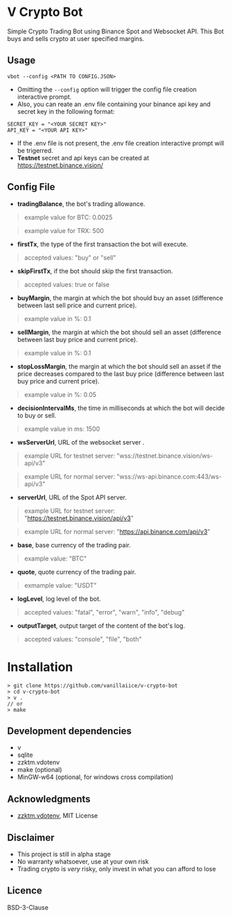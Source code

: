 # V Crypto Bot

Simple Crypto Trading Bot using Binance Spot and Websocket API.
This Bot buys and sells crypto at user specified margins.

## Usage

```
vbot --config <PATH TO CONFIG.JSON>
```

- Omitting the ```--config``` option will trigger the config file creation interactive prompt.
- Also, you can reate an .env file containing your binance api key and secret key in the following format:

```
SECRET_KEY = "<YOUR SECRET KEY>"
API_KEY = "<YOUR API KEY>"
```

- If the .env file is not present, the .env file creation interactive prompt will be trigerred.
- **Testnet** secret and api keys can be created at https://testnet.binance.vision/

## Config File

- **tradingBalance**, the bot's trading allowance.
> example value for BTC: 0.0025 

> example value for TRX: 500

- **firstTx**, the type of the first transaction the bot will execute.
> accepted values: "buy" or "sell"

- **skipFirstTx**, if the bot should skip the first transaction.
> accepted values: true or false

- **buyMargin**, the margin at which the bot should buy an asset (difference between last sell price and current price).
> example value in %: 0.1

- **sellMargin**, the margin at which the bot should sell an asset (difference between last buy price and current price).
> example value in %: 0.1

- **stopLossMargin**, the margin at which the bot should sell an asset if the price decreases compared to the last buy price (difference between last buy price and current price).
> example value in %: 0.05

- **decisionIntervalMs**, the time in milliseconds at which the bot will decide to buy or sell.
> example value in ms: 1500

- **wsServerUrl**, URL of the websocket server .
> example URL for testnet server: "wss://testnet.binance.vision/ws-api/v3"

> example URL for normal server: "wss://ws-api.binance.com:443/ws-api/v3"

- **serverUrl**, URL of the Spot API server.
> example URL for testnet server: "https://testnet.binance.vision/api/v3"

> example URL for normal server: "https://api.binance.com/api/v3"

- **base**, base currency of the trading pair.
> example value: "BTC"

- **quote**, quote currency of the trading pair.
> exmample value: "USDT"

- **logLevel**, log level of the bot.
> accepted values: "fatal", "error", "warn", "info", "debug"

- **outputTarget**, output target of the content of the bot's log.
> accepted values: "console", "file", "both"

# Installation

```
> git clone https://github.com/vanillaiice/v-crypto-bot
> cd v-crypto-bot
> v .
// or
> make
```

## Development dependencies

- v
- sqlite
- zzktm.vdotenv
- make (optional)
- MinGW-w64 (optional, for windows cross compilation)

## Acknowledgments

- [zzktm.vdotenv](https://github.com/zztkm/vdotenv), MIT License

## Disclaimer

- This project is still in alpha stage
- No warranty whatsoever, use at your own risk
- Trading crypto is *very* risky, only invest in what you can afford to lose

## Licence

BSD-3-Clause

